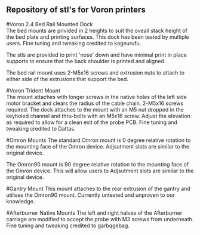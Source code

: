 ## Repository of stl's for Voron printers 

#Voron 2.4 Bed Rail Mounted Dock  
The bed mounts are privided in 2 heights to suit the oveall stack height of the bed plate and printing surfaces. This dock has been tested by multiple users. Fine tuning and tweaking credited to kageurufu.

The stls are provided to print 'nose' down and have minimal print in place supports to ensure that the back shoulder is printed and aligned. 

The bed rail mount uses 2-M5x16 screws and extrusion nuts to attach to either side of the extrusions that support the bed. 

#Voron Trident Mount  
The mount attaches with longer screws in the native holes of the left side motor bracket and clears the radius of the cable chain. 2-M5x16 screws required. 
The dock attaches to the mount with an M5 nut dropped in the keyholed channel and thru-bolts with an M5x16 screw. Adjust the elevation as required to allow for a clean exit of the probe PCB. Fine tuning and tweaking credited to Dattas.

#Omron Mounts
The standard Omron mount is 0 degree relative rotation to the mounting face of the Omron device. Adjsutment slots are similar to the original device. 

The Omron90 mount is 90 degree relative rotation to the mounting face of the Omron device. This will allow users to Adjsutment slots are similar to the original device. 

#Gantry Mount
This mount attaches to the rear extrusion of the gantry and utilises the Omron90 mount. Currently untested and unproven to our knowledge. 

#Afterburner Native Mounts
The left and right halves of the Afterburner carriage are modified to accept the probe with M3 screws from underneath. Fine tuning and tweaking credited to garbqgebag.